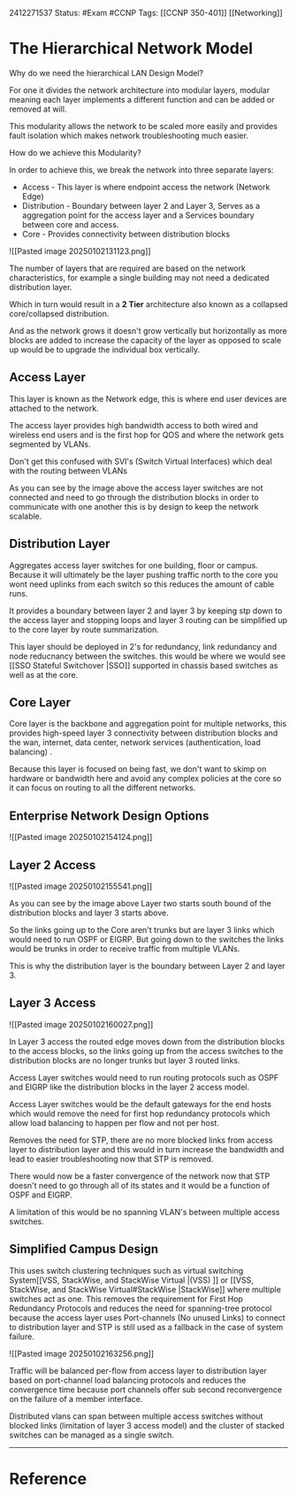 2412271537
	Status: #Exam #CCNP
		Tags: [[CCNP 350-401]] [[Networking]]

# The Hierarchical Network Model



Why do we need the hierarchical LAN Design Model?

For one it divides the network architecture into modular layers, modular meaning each layer implements a different function and can be added or removed at will.

This modularity allows the network to be scaled more easily and provides fault isolation which makes network troubleshooting much easier.


How do we achieve this Modularity?

In order to achieve this, we break the network into three separate layers:

- Access - This layer is where endpoint access the network (Network Edge)
- Distribution - Boundary between layer 2 and Layer 3, Serves as a aggregation point for the access layer and a Services boundary between core and access.
- Core - Provides connectivity between distribution blocks


![[Pasted image 20250102131123.png]]



The number of layers that are required are based on the network characteristics, for example a single building may not need a dedicated distribution layer.

Which in turn would result in a **2 Tier** architecture also known as a collapsed core/collapsed distribution.

And as the network grows it doesn't grow vertically but horizontally as more blocks are added to increase the capacity of the layer as opposed to scale up would be to upgrade the individual box vertically.


## Access Layer

This layer is known as the Network edge, this is where end user devices are attached to the network.

The access layer provides high bandwidth access to both wired and wireless end users and is the first hop for QOS and where the network gets segmented by VLANs.

Don't get this confused with SVI's (Switch Virtual Interfaces) which deal with the routing between VLANs

As you can see by the image above the access layer switches are not connected and need to go through the distribution blocks in order to communicate with one another this is by design to keep the network scalable. 



## Distribution Layer 

Aggregates access layer switches for one building, floor or campus. Because it will ultimately be the layer pushing traffic north to the core you wont need uplinks from each switch so this reduces the amount of cable runs.

It provides a boundary between layer 2 and layer 3 by keeping stp down to the access layer and stopping loops and layer 3 routing can be simplified up to the core layer by route summarization.

This layer should be deployed in 2's for redundancy, link redundancy and node reducnancy between the switches. this would be where we would see [[SSO Stateful Switchover |SSO]] supported in chassis based switches as well as at the core. 

## Core Layer

Core layer is the backbone and aggregation point for multiple networks, this provides high-speed layer 3 connectivity between distribution blocks and the wan, internet, data center, network services (authentication, load balancing) . 

Because this layer is focused on being fast, we don't want to skimp on hardware or bandwidth here and avoid any complex policies at the core so it can focus on routing to all the different networks.




## Enterprise Network Design Options

![[Pasted image 20250102154124.png]]






## Layer 2 Access


![[Pasted image 20250102155541.png]]



As you can see by the image above Layer two starts south bound of the distribution blocks and layer 3 starts above.

So the links going up to the Core aren't trunks but are layer 3 links which would need to run OSPF or EIGRP. 
But going down to the switches the links would be trunks in order to receive traffic from multiple VLANs.

This is why the distribution layer is the boundary between Layer 2 and layer 3.


## Layer 3 Access 

![[Pasted image 20250102160027.png]]

In Layer 3 access the routed edge moves down from the distribution blocks to the access blocks, so the links going up from the access switches to the distribution blocks are no longer trunks but layer 3 routed links. 

Access Layer switches would need to run routing protocols such as OSPF and EIGRP like the distribution blocks in the layer 2 access model.

Access Layer switches would be the default gateways for the end hosts which would remove the need for first hop redundancy protocols which allow load balancing to happen per flow and not per host. 

Removes the need for STP, there are no more blocked links from access layer to distribution layer and this would in turn increase the bandwidth and lead to easier troubleshooting now that STP is removed. 

There would now be a faster convergence of the network now that STP doesn't need to go through all of its states and it would be a function of OSPF and EIGRP.

A limitation of this would be no spanning VLAN's between multiple access switches.


## Simplified Campus Design 

This uses switch clustering techniques such as virtual switching System[[VSS, StackWise, and StackWise Virtual |(VSS) ]] or [[VSS, StackWise, and StackWise Virtual#StackWise |StackWise]]
where multiple switches act as one. This removes the requirement for First Hop Redundancy Protocols and reduces the need for spanning-tree protocol because the access layer uses Port-channels (No unused Links) to connect to distribution layer and STP is still used as a fallback in the case of system failure.

![[Pasted image 20250102163256.png]]


Traffic will be balanced per-flow from access layer to distribution layer based on port-channel load balancing protocols and reduces the convergence time because port channels offer sub second reconvergence on the failure of a member interface.

Distributed vlans can span between multiple access switches without blocked links (limitation of layer 3 access model) and the cluster of stacked switches can be managed as a single switch. 





---
# Reference